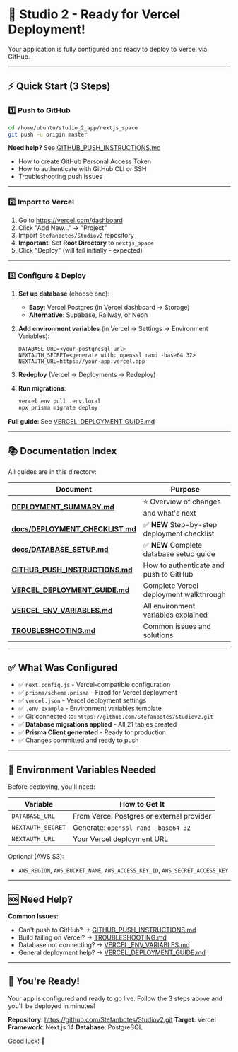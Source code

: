 # 🚀 Studio 2 - Ready for Vercel Deployment!

Your application is fully configured and ready to deploy to Vercel via GitHub.

---

## ⚡ Quick Start (3 Steps)

### 1️⃣ Push to GitHub

```bash
cd /home/ubuntu/studio_2_app/nextjs_space
git push -u origin master
```

**Need help?** See [GITHUB_PUSH_INSTRUCTIONS.md](./GITHUB_PUSH_INSTRUCTIONS.md)
- How to create GitHub Personal Access Token
- How to authenticate with GitHub CLI or SSH
- Troubleshooting push issues

---

### 2️⃣ Import to Vercel

1. Go to https://vercel.com/dashboard
2. Click "Add New..." → "Project"
3. Import `Stefanbotes/Studiov2` repository
4. **Important**: Set **Root Directory** to `nextjs_space`
5. Click "Deploy" (will fail initially - expected)

---

### 3️⃣ Configure & Deploy

1. **Set up database** (choose one):
   - **Easy**: Vercel Postgres (in Vercel dashboard → Storage)
   - **Alternative**: Supabase, Railway, or Neon

2. **Add environment variables** (in Vercel → Settings → Environment Variables):
   ```
   DATABASE_URL=<your-postgresql-url>
   NEXTAUTH_SECRET=<generate with: openssl rand -base64 32>
   NEXTAUTH_URL=https://your-app.vercel.app
   ```

3. **Redeploy** (Vercel → Deployments → Redeploy)

4. **Run migrations**:
   ```bash
   vercel env pull .env.local
   npx prisma migrate deploy
   ```

**Full guide**: See [VERCEL_DEPLOYMENT_GUIDE.md](./VERCEL_DEPLOYMENT_GUIDE.md)

---

## 📚 Documentation Index

All guides are in this directory:

| Document | Purpose |
|----------|---------|
| **[DEPLOYMENT_SUMMARY.md](./DEPLOYMENT_SUMMARY.md)** | ⭐ Overview of changes and what's next |
| **[docs/DEPLOYMENT_CHECKLIST.md](./docs/DEPLOYMENT_CHECKLIST.md)** | ✅ **NEW** Step-by-step deployment checklist |
| **[docs/DATABASE_SETUP.md](./docs/DATABASE_SETUP.md)** | ✅ **NEW** Complete database setup guide |
| **[GITHUB_PUSH_INSTRUCTIONS.md](./GITHUB_PUSH_INSTRUCTIONS.md)** | How to authenticate and push to GitHub |
| **[VERCEL_DEPLOYMENT_GUIDE.md](./VERCEL_DEPLOYMENT_GUIDE.md)** | Complete Vercel deployment walkthrough |
| **[VERCEL_ENV_VARIABLES.md](./VERCEL_ENV_VARIABLES.md)** | All environment variables explained |
| **[TROUBLESHOOTING.md](./TROUBLESHOOTING.md)** | Common issues and solutions |

---

## ✅ What Was Configured

- ✅ `next.config.js` - Vercel-compatible configuration
- ✅ `prisma/schema.prisma` - Fixed for Vercel deployment
- ✅ `vercel.json` - Vercel deployment settings
- ✅ `.env.example` - Environment variables template
- ✅ Git connected to: `https://github.com/Stefanbotes/Studiov2.git`
- ✅ **Database migrations applied** - All 21 tables created
- ✅ **Prisma Client generated** - Ready for production
- ✅ Changes committed and ready to push

---

## 🎯 Environment Variables Needed

Before deploying, you'll need:

| Variable | How to Get It |
|----------|---------------|
| `DATABASE_URL` | From Vercel Postgres or external provider |
| `NEXTAUTH_SECRET` | Generate: `openssl rand -base64 32` |
| `NEXTAUTH_URL` | Your Vercel deployment URL |

Optional (AWS S3):
- `AWS_REGION`, `AWS_BUCKET_NAME`, `AWS_ACCESS_KEY_ID`, `AWS_SECRET_ACCESS_KEY`

---

## 🆘 Need Help?

**Common Issues:**
- Can't push to GitHub? → [GITHUB_PUSH_INSTRUCTIONS.md](./GITHUB_PUSH_INSTRUCTIONS.md)
- Build failing on Vercel? → [TROUBLESHOOTING.md](./TROUBLESHOOTING.md)
- Database not connecting? → [VERCEL_ENV_VARIABLES.md](./VERCEL_ENV_VARIABLES.md)
- General deployment help? → [VERCEL_DEPLOYMENT_GUIDE.md](./VERCEL_DEPLOYMENT_GUIDE.md)

---

## 🎉 You're Ready!

Your app is configured and ready to go live. Follow the 3 steps above and you'll be deployed in minutes!

**Repository**: https://github.com/Stefanbotes/Studiov2.git
**Target**: Vercel
**Framework**: Next.js 14
**Database**: PostgreSQL

Good luck! 🚀
